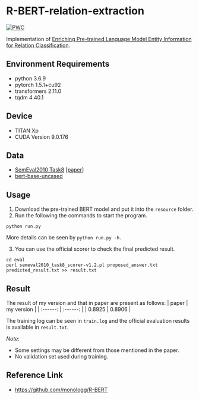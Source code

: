 # R-BERT-relation-extraction
[![PWC](https://img.shields.io/endpoint.svg?url=https://paperswithcode.com/badge/enriching-pre-trained-language-model-with/relation-extraction-on-semeval-2010-task-8)](https://paperswithcode.com/sota/relation-extraction-on-semeval-2010-task-8?p=enriching-pre-trained-language-model-with)

Implementation of [Enriching Pre-trained Language Model Entity Information for Relation Classification](https://dl.acm.org/doi/abs/10.1145/3357384.3358119).

## Environment Requirements
* python 3.6.9
* pytorch 1.5.1+cu92
* transformers 2.11.0
* tqdm 4.40.1

## Device
* TITAN Xp
* CUDA Version 9.0.176

## Data
* [SemEval2010 Task8](https://drive.google.com/file/d/0B_jQiLugGTAkMDQ5ZjZiMTUtMzQ1Yy00YWNmLWJlZDYtOWY1ZDMwY2U4YjFk/view?sort=name&layout=list&num=50) \[[paper](https://www.aclweb.org/anthology/S10-1006.pdf)\]
* [bert-base-uncased](https://huggingface.co/bert-base-uncased)

## Usage
1. Download the pre-trained BERT model and put it into the `resource` folder.
2. Run the following the commands to start the program.
```shell
python run.py
```
More details can be seen by `python run.py -h`.

3. You can use the official scorer to check the final predicted result.
```shell
cd eval
perl semeval2010_task8_scorer-v1.2.pl proposed_answer.txt predicted_result.txt >> result.txt
```

## Result
The result of my version and that in paper are present as follows:
| paper | my version |
| :------: | :------: |
| 0.8925 | 0.8906 |

The training log can be seen in `train.log` and the official evaluation results is available in `result.txt`.

*Note*:
* Some settings may be different from those mentioned in the paper.
* No validation set used during training.

## Reference Link
* https://github.com/monologg/R-BERT
